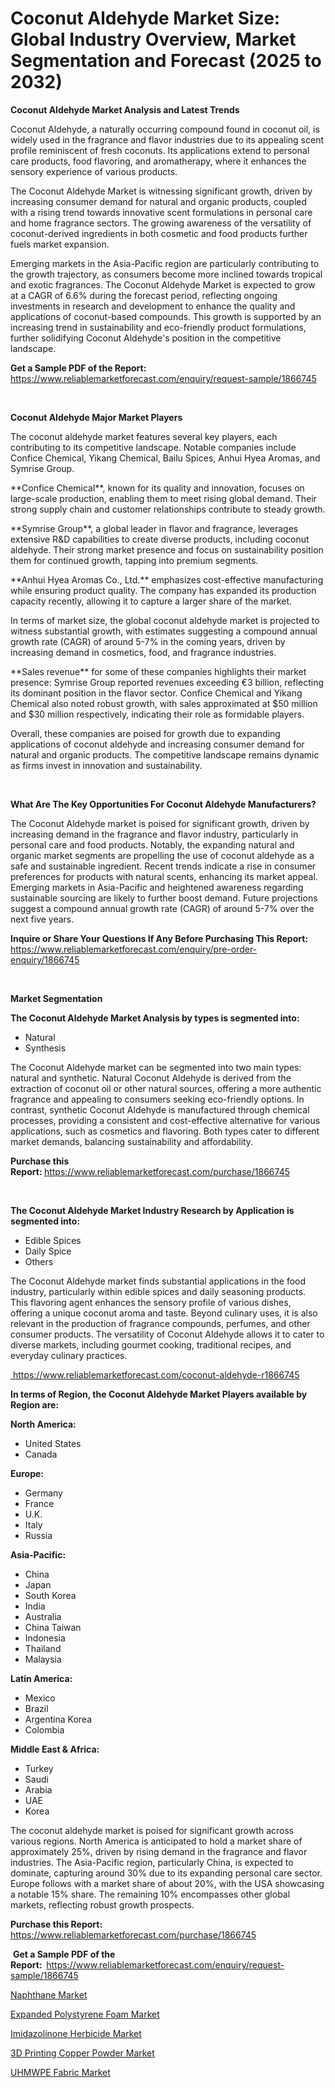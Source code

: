 <p><h1>Coconut Aldehyde Market Size: Global Industry Overview, Market Segmentation and Forecast (2025 to 2032)</h1></p><p><strong>Coconut Aldehyde Market Analysis and Latest Trends</strong></p>
<p><p>Coconut Aldehyde, a naturally occurring compound found in coconut oil, is widely used in the fragrance and flavor industries due to its appealing scent profile reminiscent of fresh coconuts. Its applications extend to personal care products, food flavoring, and aromatherapy, where it enhances the sensory experience of various products.</p><p>The Coconut Aldehyde Market is witnessing significant growth, driven by increasing consumer demand for natural and organic products, coupled with a rising trend towards innovative scent formulations in personal care and home fragrance sectors. The growing awareness of the versatility of coconut-derived ingredients in both cosmetic and food products further fuels market expansion.</p><p>Emerging markets in the Asia-Pacific region are particularly contributing to the growth trajectory, as consumers become more inclined towards tropical and exotic fragrances. The Coconut Aldehyde Market is expected to grow at a CAGR of 6.6% during the forecast period, reflecting ongoing investments in research and development to enhance the quality and applications of coconut-based compounds. This growth is supported by an increasing trend in sustainability and eco-friendly product formulations, further solidifying Coconut Aldehyde's position in the competitive landscape.</p></p>
<p><strong>Get a Sample PDF of the Report:&nbsp;</strong> <a href="https://www.reliablemarketforecast.com/enquiry/request-sample/1866745?utm_campaign=1134&utm_medium=2&utm_source=Github&utm_content=ia&utm_term=02042025&utm_id=coconut-aldehyde">https://www.reliablemarketforecast.com/enquiry/request-sample/1866745</a></p>
<p>&nbsp;</p>
<p><strong>Coconut Aldehyde Major Market Players</strong></p>
<p><p>The coconut aldehyde market features several key players, each contributing to its competitive landscape. Notable companies include Confice Chemical, Yikang Chemical, Bailu Spices, Anhui Hyea Aromas, and Symrise Group.</p><p>**Confice Chemical**, known for its quality and innovation, focuses on large-scale production, enabling them to meet rising global demand. Their strong supply chain and customer relationships contribute to steady growth.</p><p>**Symrise Group**, a global leader in flavor and fragrance, leverages extensive R&D capabilities to create diverse products, including coconut aldehyde. Their strong market presence and focus on sustainability position them for continued growth, tapping into premium segments.</p><p>**Anhui Hyea Aromas Co., Ltd.** emphasizes cost-effective manufacturing while ensuring product quality. The company has expanded its production capacity recently, allowing it to capture a larger share of the market.</p><p>In terms of market size, the global coconut aldehyde market is projected to witness substantial growth, with estimates suggesting a compound annual growth rate (CAGR) of around 5-7% in the coming years, driven by increasing demand in cosmetics, food, and fragrance industries.</p><p>**Sales revenue** for some of these companies highlights their market presence: Symrise Group reported revenues exceeding €3 billion, reflecting its dominant position in the flavor sector. Confice Chemical and Yikang Chemical also noted robust growth, with sales approximated at $50 million and $30 million respectively, indicating their role as formidable players.</p><p>Overall, these companies are poised for growth due to expanding applications of coconut aldehyde and increasing consumer demand for natural and organic products. The competitive landscape remains dynamic as firms invest in innovation and sustainability.</p></p>
<p>&nbsp;</p>
<p><strong>What Are The Key Opportunities For Coconut Aldehyde Manufacturers?</strong></p>
<p><p>The Coconut Aldehyde market is poised for significant growth, driven by increasing demand in the fragrance and flavor industry, particularly in personal care and food products. Notably, the expanding natural and organic market segments are propelling the use of coconut aldehyde as a safe and sustainable ingredient. Recent trends indicate a rise in consumer preferences for products with natural scents, enhancing its market appeal. Emerging markets in Asia-Pacific and heightened awareness regarding sustainable sourcing are likely to further boost demand. Future projections suggest a compound annual growth rate (CAGR) of around 5-7% over the next five years.</p></p>
<p><strong>Inquire or Share Your Questions If Any Before Purchasing This Report:</strong> <a href="https://www.reliablemarketforecast.com/enquiry/pre-order-enquiry/1866745?utm_campaign=1134&utm_medium=2&utm_source=Github&utm_content=ia&utm_term=02042025&utm_id=coconut-aldehyde">https://www.reliablemarketforecast.com/enquiry/pre-order-enquiry/1866745</a></p>
<p>&nbsp;</p>
<p><strong>Market Segmentation</strong></p>
<p><strong>The Coconut Aldehyde Market Analysis by types is segmented into:</strong></p>
<p><ul><li>Natural</li><li>Synthesis</li></ul></p>
<p><p>The Coconut Aldehyde market can be segmented into two main types: natural and synthetic. Natural Coconut Aldehyde is derived from the extraction of coconut oil or other natural sources, offering a more authentic fragrance and appealing to consumers seeking eco-friendly options. In contrast, synthetic Coconut Aldehyde is manufactured through chemical processes, providing a consistent and cost-effective alternative for various applications, such as cosmetics and flavoring. Both types cater to different market demands, balancing sustainability and affordability.</p></p>
<p><strong>Purchase this Report:&nbsp;</strong><a href="https://www.reliablemarketforecast.com/purchase/1866745?utm_campaign=1134&utm_medium=2&utm_source=Github&utm_content=ia&utm_term=02042025&utm_id=coconut-aldehyde">https://www.reliablemarketforecast.com/purchase/1866745</a></p>
<p>&nbsp;</p>
<p><strong>The Coconut Aldehyde Market Industry Research by Application is segmented into:</strong></p>
<p><ul><li>Edible Spices</li><li>Daily Spice</li><li>Others</li></ul></p>
<p><p>The Coconut Aldehyde market finds substantial applications in the food industry, particularly within edible spices and daily seasoning products. This flavoring agent enhances the sensory profile of various dishes, offering a unique coconut aroma and taste. Beyond culinary uses, it is also relevant in the production of fragrance compounds, perfumes, and other consumer products. The versatility of Coconut Aldehyde allows it to cater to diverse markets, including gourmet cooking, traditional recipes, and everyday culinary practices.</p></p>
<p><a href="https://www.reliablemarketforecast.com/coconut-aldehyde-r1866745?utm_campaign=1134&utm_medium=2&utm_source=Github&utm_content=ia&utm_term=02042025&utm_id=coconut-aldehyde">&nbsp;https://www.reliablemarketforecast.com/coconut-aldehyde-r1866745</a></p>
<p><strong>In terms of Region, the Coconut Aldehyde Market Players available by Region are:</strong></p>
<p>
    <p> <strong> North America: </strong>
        <ul>
            <li>United States</li>
            <li>Canada</li>
        </ul>
        </p> 
    <p> <strong> Europe: </strong>
        <ul>
            <li>Germany</li>
            <li>France</li>
            <li>U.K.</li>
            <li>Italy</li>
            <li>Russia</li>
        </ul>
        </p> 
    <p> <strong> Asia-Pacific: </strong>
        <ul>
            <li>China</li>
            <li>Japan</li>
            <li>South Korea</li>
            <li>India</li>
            <li>Australia</li>
            <li>China Taiwan</li>
            <li>Indonesia</li>
            <li>Thailand</li>
            <li>Malaysia</li>
        </ul>
        </p> 
    <p> <strong> Latin America: </strong>
        <ul>
            <li>Mexico</li>
            <li>Brazil</li>
            <li>Argentina Korea</li>
            <li>Colombia</li>
        </ul>
        </p> 
    <p> <strong> Middle East & Africa: </strong>
        <ul>
            <li>Turkey</li>
            <li>Saudi</li>
            <li>Arabia</li>
            <li>UAE</li>
            <li>Korea</li>
        </ul>
    </p>
    </p>
<p><p>The coconut aldehyde market is poised for significant growth across various regions. North America is anticipated to hold a market share of approximately 25%, driven by rising demand in the fragrance and flavor industries. The Asia-Pacific region, particularly China, is expected to dominate, capturing around 30% due to its expanding personal care sector. Europe follows with a market share of about 20%, with the USA showcasing a notable 15% share. The remaining 10% encompasses other global markets, reflecting robust growth prospects.</p></p>
<p><strong>Purchase this Report: </strong><a href="https://www.reliablemarketforecast.com/purchase/1866745?utm_campaign=1134&utm_medium=2&utm_source=Github&utm_content=ia&utm_term=02042025&utm_id=coconut-aldehyde">https://www.reliablemarketforecast.com/purchase/1866745</a></p>
<p>&nbsp;<strong>Get a Sample PDF of the Report:&nbsp;&nbsp;</strong><a href="https://www.reliablemarketforecast.com/enquiry/request-sample/1866745?utm_campaign=1134&utm_medium=2&utm_source=Github&utm_content=ia&utm_term=02042025&utm_id=coconut-aldehyde">https://www.reliablemarketforecast.com/enquiry/request-sample/1866745</a></p>
<p><strong></strong></p>
<p><p><a href="https://github.com/buluckcapps2/Market-Research-Report-List-1/blob/main/naphthane-market.md?utm_campaign=1134&utm_medium=2&utm_source=Github&utm_content=ia&utm_term=02042025&utm_id=coconut-aldehyde">Naphthane Market</a></p><p><a href="https://github.com/ujanoandryvw/Market-Research-Report-List-1/blob/main/expanded-polystyrene-foam-market.md?utm_campaign=1134&utm_medium=2&utm_source=Github&utm_content=ia&utm_term=02042025&utm_id=coconut-aldehyde">Expanded Polystyrene Foam Market</a></p><p><a href="https://github.com/donnypolan/Market-Research-Report-List-1/blob/main/imidazolinone-herbicide-market.md?utm_campaign=1134&utm_medium=2&utm_source=Github&utm_content=ia&utm_term=02042025&utm_id=coconut-aldehyde">Imidazolinone Herbicide Market</a></p><p><a href="https://github.com/hoganemken50/Market-Research-Report-List-1/blob/main/3d-printing-copper-powder-market.md?utm_campaign=1134&utm_medium=2&utm_source=Github&utm_content=ia&utm_term=02042025&utm_id=coconut-aldehyde">3D Printing Copper Powder Market</a></p><p><a href="https://github.com/zemonarutaep/Market-Research-Report-List-1/blob/main/uhmwpe-fabric-market.md?utm_campaign=1134&utm_medium=2&utm_source=Github&utm_content=ia&utm_term=02042025&utm_id=coconut-aldehyde">UHMWPE Fabric Market</a></p></p>